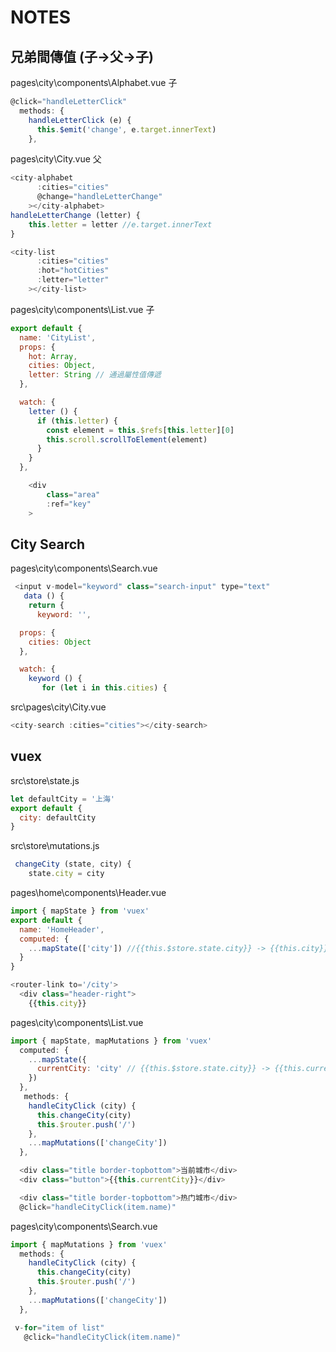 # NOTES

## 兄弟間傳值 (子→父→子)

pages\city\components\Alphabet.vue 子

```js
@click="handleLetterClick"
  methods: {
    handleLetterClick (e) {
      this.$emit('change', e.target.innerText)
    },
```

pages\city\City.vue 父

```js
<city-alphabet
      :cities="cities"
      @change="handleLetterChange"
    ></city-alphabet>
handleLetterChange (letter) {
    this.letter = letter //e.target.innerText
}

<city-list
      :cities="cities"
      :hot="hotCities"
      :letter="letter"
    ></city-list>
```

pages\city\components\List.vue 子

```js
export default {
  name: 'CityList',
  props: {
    hot: Array,
    cities: Object,
    letter: String // 通過屬性值傳遞
  },

  watch: {
    letter () {
      if (this.letter) {
        const element = this.$refs[this.letter][0]
        this.scroll.scrollToElement(element)
      }
    }
  },

    <div
        class="area"
        :ref="key"
    >
```

## City Search

pages\city\components\Search.vue

```js
 <input v-model="keyword" class="search-input" type="text"
   data () {
    return {
      keyword: '',

  props: {
    cities: Object
  },

  watch: {
    keyword () {
       for (let i in this.cities) {
```

src\pages\city\City.vue

```js
<city-search :cities="cities"></city-search>
```

## vuex

src\store\state.js

```js
let defaultCity = '上海'
export default {
  city: defaultCity
}
```

src\store\mutations.js

```js
 changeCity (state, city) {
    state.city = city
```

pages\home\components\Header.vue

```js
import { mapState } from 'vuex'
export default {
  name: 'HomeHeader',
  computed: {
    ...mapState(['city']) //{{this.$store.state.city}} -> {{this.city}}
  }
}

<router-link to='/city'>
  <div class="header-right">
    {{this.city}}
```

pages\city\components\List.vue

```js
import { mapState, mapMutations } from 'vuex'
  computed: {
    ...mapState({
      currentCity: 'city' // {{this.$store.state.city}} -> {{this.currentCity}}
    })
  },
   methods: {
    handleCityClick (city) {
      this.changeCity(city)
      this.$router.push('/')
    },
    ...mapMutations(['changeCity'])
  },

  <div class="title border-topbottom">当前城市</div>
  <div class="button">{{this.currentCity}}</div>

  <div class="title border-topbottom">热门城市</div>
  @click="handleCityClick(item.name)"
```

pages\city\components\Search.vue

```js
import { mapMutations } from 'vuex'
  methods: {
    handleCityClick (city) {
      this.changeCity(city)
      this.$router.push('/')
    },
    ...mapMutations(['changeCity'])
  },

 v-for="item of list"
   @click="handleCityClick(item.name)"
```
